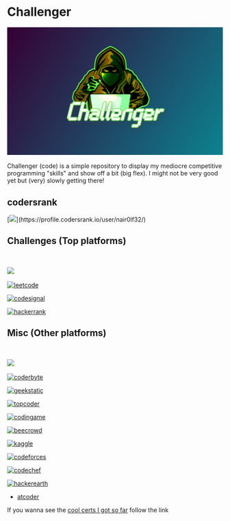 # Challenger

![challenger-banner](images/challenger.jpg)

Challenger (code) is a simple repository to display my mediocre competitive programming "skills" and show off a bit (big flex). I might not be very good yet but (very) slowly getting there!

## codersrank

[![](https://cr-ss-service.azurewebsites.net/api/ScreenShot?widget=summary&username=nair0lf32&width=10&branding=false&badges=0&style=--header-bg-color:%23000")](https://profile.codersrank.io/user/nair0lf32/)

## Challenges (Top platforms) 

<br> 

[![](https://www.codewars.com/users/nair0lf32/badges/large)](https://www.codewars.com/users/nair0lf32)

<a href="https://leetcode.com/nairolf32/"> <img src="https://assets.leetcode.com/static_assets/public/webpack_bundles/images/logo-dark.e99485d9b.svg" alt="leetcode" width=200> </a> 

<a href="https://app.codesignal.com/profile/nairolf32/overview"> <img src="https://app.codesignal.com/img/logos/logo_white.svg" alt="codesignal" width=200> </a>

<a href="https://www.hackerrank.com/nair0lf32"> <img src="https://hrcdn.net/fcore/assets/work/header/hackerrank_logo-21e2867566.svg" alt="hackerrank" width=80> </a>

## Misc (Other platforms)

<br>

[![](https://projecteuler.net/profile/nairolf32.png)](https://projecteuler.net/)

<a href="https://coderbyte.com/profile/nairolf32"> <img src="https://coderbytestaticimages.s3.amazonaws.com/consumer-v2/nav/coderbyte_logo_digital_multi_light.png" alt="coderbyte" width=200> </a>

<a href="https://app.geektastic.com/dashboard"> <img src="https://app.geektastic.com/ui-8.112/images/logo.svg" alt="geekstatic" width=200> </a>

<a href="https://www.topcoder.com/members/nairolf32"> <img src="https://uni-nav.topcoder.com/v1/assets/logo.min.svg" alt="topcoder" width=100> </a>

<a href="https://www.codingame.com/profile/2a8066199551bbb0ab8497876d1381cc2842444"> <img src="https://www.codingame.com/blog/wp-content/uploads/2016/11/logo_codingame_hud.png" alt="codingame"> </a>

<a href="https://www.beecrowd.com.br/judge/en/profile/776503"> <img src="https://beecrowd.io/wp-content/uploads/2021/08/beecrowd__roxoHorClean-small-PNG-1.png" alt="beecrowd" width=200> </a>

<a href="https://www.kaggle.com/florianedemessi"> <img src="https://www.kaggle.com/static/images/site-logo.svg" alt="kaggle" width=100 > </a>

<a href="https://codeforces.com/profile/nairolf32"> <img src="https://codeforces.org/s/22580/images/codeforces-sponsored-by-ton.png" alt="codeforces" width=200> </a>

<a href="https://www.codechef.com/users/nairolf32/"> <img src="https://cdn.codechef.com/images/cc-logo.svg" alt="codechef" width=200> </a>

<a href="https://www.hackerearth.com/@florianedem"> <img src="https://blog-c7ff.kxcdn.com/blog/wp-content/uploads/2022/01/he-logo.svg" alt="hackerearth" width=200> </a>

- [atcoder](https://atcoder.jp/users/nairolf32)


If you wanna see the [cool certs I got so far](./certificates.md) follow the link
